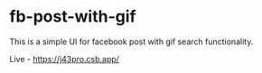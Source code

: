 # fb-post-with-gif

This is a simple UI for facebook post with gif search functionality.

Live - https://j43pro.csb.app/

